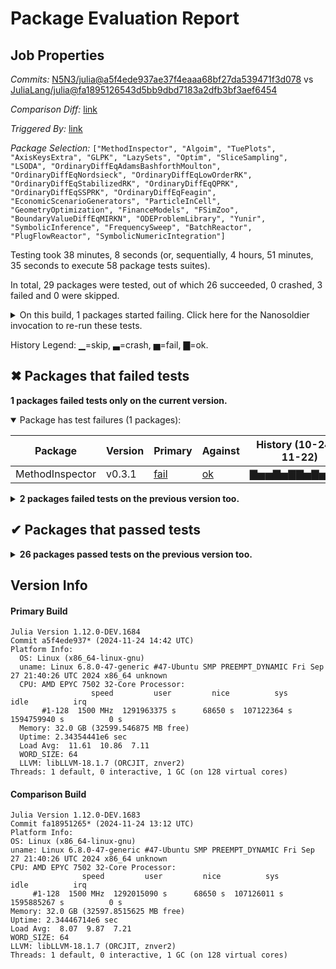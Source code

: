 # Package Evaluation Report

## Job Properties

*Commits:* [N5N3/julia@a5f4ede937ae37f4eaaa68bf27da539471f3d078](https://github.com/N5N3/julia/commit/a5f4ede937ae37f4eaaa68bf27da539471f3d078) vs [JuliaLang/julia@fa1895126543d5bb9dbd7183a2dfb3bf3aef6454](https://github.com/JuliaLang/julia/commit/fa1895126543d5bb9dbd7183a2dfb3bf3aef6454)

*Comparison Diff:* [link](https://github.com/JuliaLang/julia/compare/fa1895126543d5bb9dbd7183a2dfb3bf3aef6454...N5N3/julia:a5f4ede937ae37f4eaaa68bf27da539471f3d078)

*Triggered By:* [link](https://github.com/JuliaLang/julia/pull/56640#issuecomment-2496045507)

*Package Selection:* `["MethodInspector", "Algoim", "TuePlots", "AxisKeysExtra", "GLPK", "LazySets", "Optim", "SliceSampling", "LSODA", "OrdinaryDiffEqAdamsBashforthMoulton", "OrdinaryDiffEqNordsieck", "OrdinaryDiffEqLowOrderRK", "OrdinaryDiffEqStabilizedRK", "OrdinaryDiffEqQPRK", "OrdinaryDiffEqSSPRK", "OrdinaryDiffEqFeagin", "EconomicScenarioGenerators", "ParticleInCell", "GeometryOptimization", "FinanceModels", "FSimZoo", "BoundaryValueDiffEqMIRKN", "ODEProblemLibrary", "Yunir", "SymbolicInference", "FrequencySweep", "BatchReactor", "PlugFlowReactor", "SymbolicNumericIntegration"]`

Testing took 38 minutes, 8 seconds (or, sequentially, 4 hours, 51 minutes, 35 seconds to execute 58 package tests suites).

In total, 29 packages were tested, out of which 26 succeeded, 0 crashed, 3 failed and 0 were skipped.


<details><summary>On this build, 1 packages started failing. Click here for the Nanosoldier invocation to re-run these tests.</summary>
<p>

```
@nanosoldier `runtests(["MethodInspector"])`
```

</p>
</details>


History Legend: ▁=skip, ▃=crash, ▅=fail, ▇=ok.

## ✖ Packages that failed tests

**1 packages failed tests only on the current version.**

<details open><summary>Package has test failures (1 packages):</summary>
<p>


| Package | Version | Primary | Against | History (10-24 to 11-22) |
| ------- | ------- | ------- | ------- | ------- |
| MethodInspector | v0.3.1 | [fail](https://s3.amazonaws.com/julialang-reports/nanosoldier/pkgeval/by_hash/a5f4ede_vs_fa18951/MethodInspector.primary.log) | [ok](https://s3.amazonaws.com/julialang-reports/nanosoldier/pkgeval/by_hash/a5f4ede_vs_fa18951/MethodInspector.against.log) | <span class="history">▇▅▅▇▅▇▇▅▇▅▇▇▇</span> |

</p>
</details>

<details><summary><strong>2 packages failed tests on the previous version too.</strong></summary>
<p>

<details open><summary>Package has test failures (1 packages):</summary>
<p>


| Package | History (10-24 to 11-22) |
| ------- | ------- |
| [TuePlots v0.3.5](https://s3.amazonaws.com/julialang-reports/nanosoldier/pkgeval/by_hash/a5f4ede_vs_fa18951/TuePlots.primary.log) | <span class="history">▇▇▇▇▇▇▇▇▇▇▇▇▇</span> |

</p>
</details>

<details open><summary>Test log exceeded the size limit (1 packages):</summary>
<p>


| Package | History (10-24 to 11-22) |
| ------- | ------- |
| [Yunir v0.2.7](https://s3.amazonaws.com/julialang-reports/nanosoldier/pkgeval/by_hash/a5f4ede_vs_fa18951/Yunir.primary.log) | <span class="history">▅▇▅▇▅▇▅▇▅▅▇▅▇</span> |

</p>
</details>

</p>
</details>


## ✔ Packages that passed tests

<details><summary><strong>26 packages passed tests on the previous version too.</strong></summary>
<p>

| Package | History (10-24 to 11-22) |
| ------- | ------- |
| [Optim v1.10.0](https://s3.amazonaws.com/julialang-reports/nanosoldier/pkgeval/by_hash/a5f4ede_vs_fa18951/Optim.primary.log) | <span class="history">▇▇▇▅▇▇▇▇▇▇▇▇▇</span> |
| [GLPK v1.2.1](https://s3.amazonaws.com/julialang-reports/nanosoldier/pkgeval/by_hash/a5f4ede_vs_fa18951/GLPK.primary.log) | <span class="history">▇▇▇▇▇▅▅▇▅▅▇▇▇</span> |
| [LazySets v3.0.0](https://s3.amazonaws.com/julialang-reports/nanosoldier/pkgeval/by_hash/a5f4ede_vs_fa18951/LazySets.primary.log) | <span class="history">▇▇▇▇▇▇▅▅▇▅▇▅▅</span> |
| [FSimZoo v0.11.1](https://s3.amazonaws.com/julialang-reports/nanosoldier/pkgeval/by_hash/a5f4ede_vs_fa18951/FSimZoo.primary.log) | <span class="history">▅▅▅▅▇▇▇▇▇▇▇▇▇</span> |
| [LSODA v0.7.5](https://s3.amazonaws.com/julialang-reports/nanosoldier/pkgeval/by_hash/a5f4ede_vs_fa18951/LSODA.primary.log) | <span class="history">▅▅▅▇▇▇▇▇▇▇▇▇▇</span> |
| [FinanceModels v4.12.0](https://s3.amazonaws.com/julialang-reports/nanosoldier/pkgeval/by_hash/a5f4ede_vs_fa18951/FinanceModels.primary.log) | <span class="history">▅▅▅▇▇▇▇▇▇▇▇▇▇</span> |
| [ODEProblemLibrary v0.1.8](https://s3.amazonaws.com/julialang-reports/nanosoldier/pkgeval/by_hash/a5f4ede_vs_fa18951/ODEProblemLibrary.primary.log) | <span class="history">▅▅▅▇▇▇▇▇▇▇▇▇▇</span> |
| [BatchReactor v0.1.3](https://s3.amazonaws.com/julialang-reports/nanosoldier/pkgeval/by_hash/a5f4ede_vs_fa18951/BatchReactor.primary.log) | <span class="history">▅▅▅▇▅▅▅▅▅▇▇▇▇</span> |
| [PlugFlowReactor v0.1.2](https://s3.amazonaws.com/julialang-reports/nanosoldier/pkgeval/by_hash/a5f4ede_vs_fa18951/PlugFlowReactor.primary.log) | <span class="history">▅▅▅▅▅▅▇▅▅▇▇▇▇</span> |
| [Algoim v0.2.2](https://s3.amazonaws.com/julialang-reports/nanosoldier/pkgeval/by_hash/a5f4ede_vs_fa18951/Algoim.primary.log) | <span class="history">▇▇▇▇▇▇▇▇▃▇▇▇▃</span> |
| [GeometryOptimization v0.1.0](https://s3.amazonaws.com/julialang-reports/nanosoldier/pkgeval/by_hash/a5f4ede_vs_fa18951/GeometryOptimization.primary.log) | <span class="history">▇▇▇▇▇▇▇▇▇▇▇▇▇</span> |
| [SliceSampling v0.6.2](https://s3.amazonaws.com/julialang-reports/nanosoldier/pkgeval/by_hash/a5f4ede_vs_fa18951/SliceSampling.primary.log) | <span class="history">▇▇▇▅▇▅▅▅▇▇▇▇▇</span> |
| [SymbolicInference v1.0.4](https://s3.amazonaws.com/julialang-reports/nanosoldier/pkgeval/by_hash/a5f4ede_vs_fa18951/SymbolicInference.primary.log) | <span class="history">▇▇▇▇▇▇▇▇▇▇▇▇▇</span> |
| [EconomicScenarioGenerators v0.6.1](https://s3.amazonaws.com/julialang-reports/nanosoldier/pkgeval/by_hash/a5f4ede_vs_fa18951/EconomicScenarioGenerators.primary.log) | <span class="history">▅▅▅▇▇▇▅▅▅▅▅▇▇</span> |
| [OrdinaryDiffEqQPRK v1.1.0](https://s3.amazonaws.com/julialang-reports/nanosoldier/pkgeval/by_hash/a5f4ede_vs_fa18951/OrdinaryDiffEqQPRK.primary.log) | <span class="history">▅▅▅▇▇▇▇▇▇▇▇▇▇</span> |
| [OrdinaryDiffEqNordsieck v1.1.0](https://s3.amazonaws.com/julialang-reports/nanosoldier/pkgeval/by_hash/a5f4ede_vs_fa18951/OrdinaryDiffEqNordsieck.primary.log) | <span class="history">▅▅▅▇▇▇▇▇▇▇▇▇▇</span> |
| [OrdinaryDiffEqAdamsBashforthMoulton v1.1.0](https://s3.amazonaws.com/julialang-reports/nanosoldier/pkgeval/by_hash/a5f4ede_vs_fa18951/OrdinaryDiffEqAdamsBashforthMoulton.primary.log) | <span class="history">▅▅▅▇▇▇▇▇▇▇▇▇▇</span> |
| [OrdinaryDiffEqLowOrderRK v1.2.0](https://s3.amazonaws.com/julialang-reports/nanosoldier/pkgeval/by_hash/a5f4ede_vs_fa18951/OrdinaryDiffEqLowOrderRK.primary.log) | <span class="history">▅▅▅▇▇▇▇▇▇▇▇▇▇</span> |
| [OrdinaryDiffEqStabilizedRK v1.1.0](https://s3.amazonaws.com/julialang-reports/nanosoldier/pkgeval/by_hash/a5f4ede_vs_fa18951/OrdinaryDiffEqStabilizedRK.primary.log) | <span class="history">▅▅▅▇▇▇▇▇▇▇▇▇▇</span> |
| [OrdinaryDiffEqFeagin v1.1.0](https://s3.amazonaws.com/julialang-reports/nanosoldier/pkgeval/by_hash/a5f4ede_vs_fa18951/OrdinaryDiffEqFeagin.primary.log) | <span class="history">▅▅▅▇▇▇▇▇▇▇▅▇▇</span> |
| [ParticleInCell v1.0.0](https://s3.amazonaws.com/julialang-reports/nanosoldier/pkgeval/by_hash/a5f4ede_vs_fa18951/ParticleInCell.primary.log) | <span class="history">▅▅▇▇▇▅▅▅▅▇▇▇</span> |
| [AxisKeysExtra v0.1.13](https://s3.amazonaws.com/julialang-reports/nanosoldier/pkgeval/by_hash/a5f4ede_vs_fa18951/AxisKeysExtra.primary.log) | <span class="history">▇▅▇▅▇▅▅▇▅▅▅▅▇</span> |
| [BoundaryValueDiffEqMIRKN v1.0.0](https://s3.amazonaws.com/julialang-reports/nanosoldier/pkgeval/by_hash/a5f4ede_vs_fa18951/BoundaryValueDiffEqMIRKN.primary.log) | <span class="history">▇▇</span> |
| [OrdinaryDiffEqSSPRK v1.2.0](https://s3.amazonaws.com/julialang-reports/nanosoldier/pkgeval/by_hash/a5f4ede_vs_fa18951/OrdinaryDiffEqSSPRK.primary.log) | <span class="history">▅▅▅▇▇▇▇▇▇▇▅▅▅</span> |
| [SymbolicNumericIntegration v1.9.0](https://s3.amazonaws.com/julialang-reports/nanosoldier/pkgeval/by_hash/a5f4ede_vs_fa18951/SymbolicNumericIntegration.primary.log) | <span class="history">▅▅▅▇▇▇▇▅▇▇▇▇▇</span> |
| [FrequencySweep v0.2.0](https://s3.amazonaws.com/julialang-reports/nanosoldier/pkgeval/by_hash/a5f4ede_vs_fa18951/FrequencySweep.primary.log) | <span class="history">▅▅▅▇▇▇▇▅▅▇▇▇▇</span> |

</p>
</details>


## Version Info

#### Primary Build

```
Julia Version 1.12.0-DEV.1684
Commit a5f4ede937* (2024-11-24 14:42 UTC)
Platform Info:
  OS: Linux (x86_64-linux-gnu)
  uname: Linux 6.8.0-47-generic #47-Ubuntu SMP PREEMPT_DYNAMIC Fri Sep 27 21:40:26 UTC 2024 x86_64 unknown
  CPU: AMD EPYC 7502 32-Core Processor: 
                  speed         user         nice          sys         idle          irq
       #1-128  1500 MHz  1291963375 s      68650 s  107122364 s  1594759940 s          0 s
  Memory: 32.0 GB (32599.546875 MB free)
  Uptime: 2.34354441e6 sec
  Load Avg:  11.61  10.86  7.11
  WORD_SIZE: 64
  LLVM: libLLVM-18.1.7 (ORCJIT, znver2)
Threads: 1 default, 0 interactive, 1 GC (on 128 virtual cores)

```

  #### Comparison Build

  ```
Julia Version 1.12.0-DEV.1683
Commit fa18951265* (2024-11-24 13:12 UTC)
Platform Info:
  OS: Linux (x86_64-linux-gnu)
  uname: Linux 6.8.0-47-generic #47-Ubuntu SMP PREEMPT_DYNAMIC Fri Sep 27 21:40:26 UTC 2024 x86_64 unknown
  CPU: AMD EPYC 7502 32-Core Processor: 
                  speed         user         nice          sys         idle          irq
       #1-128  1500 MHz  1292015090 s      68650 s  107126011 s  1595885267 s          0 s
  Memory: 32.0 GB (32597.8515625 MB free)
  Uptime: 2.34446714e6 sec
  Load Avg:  8.07  9.87  7.21
  WORD_SIZE: 64
  LLVM: libLLVM-18.1.7 (ORCJIT, znver2)
Threads: 1 default, 0 interactive, 1 GC (on 128 virtual cores)

  ```
  <!-- Generated on 2024-11-25T15:33:31.277 -->
